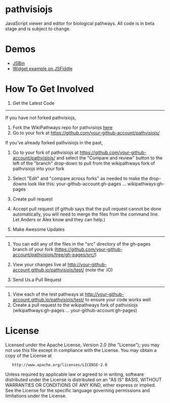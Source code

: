 pathvisiojs
============

JavaScript viewer and editor for biological pathways. All code is in beta stage and is subject to change.

Demos
=====

* [JSBin](http://jsbin.com/iJUTEjU/latest)
* [Widget example on JSFiddle](http://jsfiddle.net/ariutta/RzeKd/)

How To Get Involved
===================

1. Get the Latest Code
-------------------

If you have not forked pathvisiojs,

1. Fork the WikiPathways repo for pathvisiojs [here](https://github.com/wikipathways/pathvisiojs/fork)
2. Go to your fork at https://github.com/your-github-account/pathvisiojs/

If you've already forked pathvisiojs in the past,

1. Go to your fork of pathvisiojs at https://github.com/your-github-account/pathvisiojs/ and select the "Compare and review" button to the left of the "branch" drop-down to pull from the wikipathways fork of pathvisiojs into your fork
3. Select "Edit" and "compare across forks" as needed to make the drop-downs look like this: your-github-account:gh-pages ... wikipathways:gh-pages
4. Create pull request
5. Accept pull request (if github says that the pull request cannot be done automatically, you will need to merge the files from the command line. Let Anders or Alex know and they can help.)

2. Make Awesome Updates
--------------------
1. You can edit any of the files in the "src" directory of the gh-pages branch of your fork (https://github.com/your-github-account/pathvisiojs/tree/gh-pages/src/)
4. View your changes live at http://your-github-account.github.io/pathvisiojs/test/ (note the .IO)

3. Send Us a Pull Request
-----------------
1. View each of the test pathways at http://your-github-account.github.io/pathvisiojs/test/ to ensure your code works well
2. Create a pull request to the wikipathways fork of pathvisiojs (wikipathways:gh-pages ... your-github-account:gh-pages)

License
=======

   Licensed under the Apache License, Version 2.0 (the "License");
   you may not use this file except in compliance with the License.
   You may obtain a copy of the License at

       http://www.apache.org/licenses/LICENSE-2.0

   Unless required by applicable law or agreed to in writing, software
   distributed under the License is distributed on an "AS IS" BASIS,
   WITHOUT WARRANTIES OR CONDITIONS OF ANY KIND, either express or implied.
   See the License for the specific language governing permissions and
   limitations under the License.
